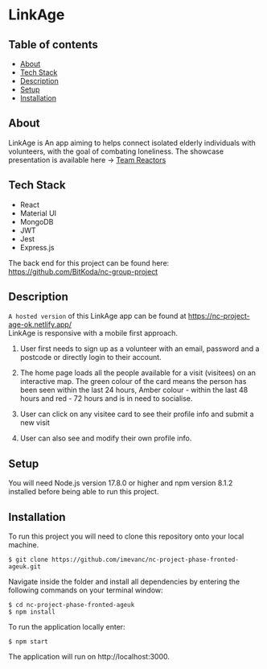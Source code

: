 # LinkAge

## Table of contents

- [About <a name="about"></a>](#about-)
- [Tech Stack <a name="tech-stack"></a>](#tech-stack-)
- [Description <a name="description"></a>](#description-)
- [Setup <a name="setup"></a>](#setup-)
- [Installation <a name="installation"></a>](#installation-)


## About <a name="about"></a>

LinkAge is An app aiming to helps connect isolated elderly individuals with volunteers, with the goal of
combating loneliness. The showcase presentation is available here -> [Team Reactors](https://northcoders.com/projects/april-2022/linkage)

## Tech Stack <a name="tech-stack"></a>

- React
- Material UI
- MongoDB
- JWT
- Jest
- Express.js

The back end for this project can be found here: https://github.com/BitKoda/nc-group-project

## Description  <a name="description-"></a>

`A hosted version` of this LinkAge app can be found at https://nc-project-age-ok.netlify.app/
<br>
LinkAge is responsive with a mobile first approach.
<br>

1. User first needs to sign up as a volunteer with an email, password and a postcode or directly login to their account. 
2. The home page loads all the people available for a visit (visitees) on an interactive map. The green colour of the card means the person has been seen within the last 24 hours, Amber colour - within the last 48 hours and red - 72 hours and is in need to socialise. 

3. User can click on any visitee card to see their profile info and submit a new visit <br> 
4. User can also see and modify their own profile info. <br> 

## Setup <a name="setup"></a>

You will need Node.js version 17.8.0 or higher and npm version 8.1.2 installed before being able to run this project.

## Installation <a name="installation"></a>

To run this project you will need to clone this repository onto your local machine.

```
$ git clone https://github.com/imevanc/nc-project-phase-fronted-ageuk.git
```

Navigate inside the folder and install all dependencies by entering the following commands on your terminal window:

```
$ cd nc-project-phase-fronted-ageuk
$ npm install
```

To run the application locally enter:

```
$ npm start
```

The application will run on http://localhost:3000.
